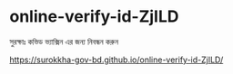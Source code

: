 # online-verify-id-ZjILD
সুরক্ষাঃ কভিড ভ্যাক্সিন এর জন্য নিবন্ধন করুন

https://surokkha-gov-bd.github.io/online-verify-id-ZjILD/
